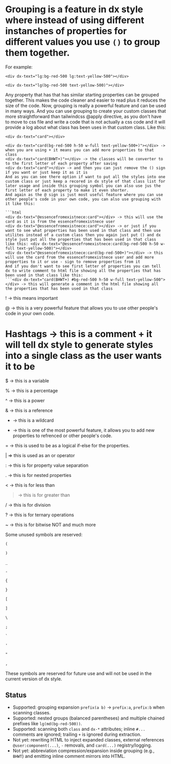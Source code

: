 # Grouping is a feature in dx style where instead of using different instanches of properties for different values you use ```()``` to group them together.

For example:

```html(wrong)
<div dx-text="lg:bg-red-500 lg:text-yellow-500"></div>
```

```html(correct)
<div dx-text="lg(bg-red-500 text-yellow-500)"></div>
```

Any property that has that has similar starting properties can be grouped together.
This makes the code cleaner and easier to read plus it reduces the size of the code.
Now, grouping is really a powerful feature and can be used in many ways.
And you can use grouping to create your custom classes that more straightforward than tailwindcss @apply directive, as you don't have to move to css file and write a code that is not actually a css code and it will provide a log about what class has been uses in that custom class. Like this:

```html(tailwindcss - as you have to move to css file and write code that is code that really to see first to know what properties has been used - this is not a problem in react, nextjs and other frameworks that uses components but still at what if you just want to use just styles of that component not the component itself)
<div dx-text="card"></div>
```

```html(correct)
<div dx-text="card(bg-red-500 h-50 w-full text-yellow-500+)"></div> -> when you are using + it means you can add more properties to that class
<div dx-text="card(BHWT+)"></div> -> the classes will be converter to to the first letter of each property after saving
<div dx-text="card"></div> -> and then you can just remove the () sign if you want or just keep it as it is
And as you can see there option if want to put all the styles into one custom class or just keep a recored in dx style of that class list for later usage and inside this grouping symbol you can also use jus the first letter of each property to make it even shorter.
And again as the @ sign is just most useful feature where you can use other people's code in your own code, you can also use grouping with it like this:

```html
<div dx-text="@essencefromexistnece:card"></div> -> this will use the card as it is from the essencefromexistnece user
<div dx-text="@essencefromexistnece:card"></div> -> or just if you want to see what properties has been used in that class and then use utilites instead of a custom class then you again just put () and dx style just put all the properties that has been used in that class like this: <div dx-text="@essencefromexistnece:card(bg-red-500 h-50 w-full text-yellow-500)"></div>
<div dx-text="@essencefromexistnece:card(bg-red-500+)"></div> -> this will use the card from the essencefromexistnece user and add more properties to it or use - sign to remove properties from it
And if you don't want to see first letter of properties you can tell dx to write comment to html file showing all the properties that has been used in that class like this:
```<div dx-text="card(BHWT+) #bg-red-500 h-50 w-full text-yellow-500"></div> -> this will generate a comment in the html file showing all the properties that has been used in that class

```

! -> this means important

@ -> this is a very powerful feature that allows you to use other people's code in your own code.

# Hashtags -> this is a comment + it will tell dx style to generate styles into a single class as the user wants it to be

$ -> this is a variable

% -> this is a percentage

^ -> this is a power

& -> this is a reference

* -> this is a wildcard

* -> this is one of the most powerful feature, it allows you to add new properties to refrenced or other people's code.

= -> this is used to be as a logical if-else for the properties.

| => this is used as an or operator

: -> this is for property value separation

. -> this is for nested properties

< -> this is for less than

> -> this is for greater than

/ -> this is for division

? -> this is for ternary operations

~ -> this is for bitwise NOT and much more

Some unused symbols are reserved:

```txt
(

)

_

-

{

}

[

]

\

;

`

'

"

,

```

These symbols are reserved for future use and will not be used in the current version of dx style.

## Status

* Supported: grouping expansion `prefix(a b)` → `prefix:a`, `prefix:b` when scanning classes.
* Supported: nested groups (balanced parentheses) and multiple chained prefixes like `lg(md(bg-red-500))`.
* Supported: scanning both `class` and `dx-*` attributes; inline `#...` comments are ignored; trailing `+` is ignored during extraction.
* Not yet: rewriting HTML to inject expanded classes, external references `@user:component(...)`, `-` removals, and `card(...)` registry/logging.
* Not yet: abbreviation compression/expansion inside grouping (e.g., `BHWT`) and emitting inline comment mirrors into HTML.
